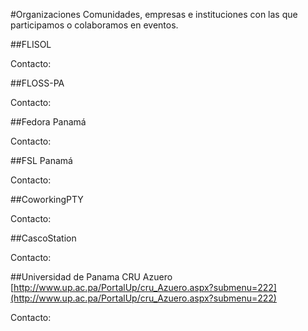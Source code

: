 #Organizaciones
Comunidades, empresas e instituciones con las que participamos o colaboramos en eventos.

##FLISOL

Contacto:

##FLOSS-PA

Contacto:

##Fedora Panamá

Contacto:

##FSL Panamá

Contacto:

##CoworkingPTY

Contacto:

##CascoStation

Contacto:

##Universidad de Panama CRU Azuero
[http://www.up.ac.pa/PortalUp/cru_Azuero.aspx?submenu=222](http://www.up.ac.pa/PortalUp/cru_Azuero.aspx?submenu=222)

Contacto:

